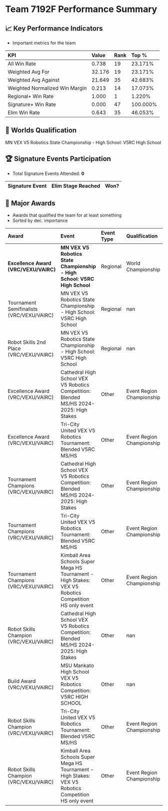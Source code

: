 # Team 7192F Performance Summary

## 📈 Key Performance Indicators
- Important metrics for the team

| KPI | Value | Rank | Top % |
|:---|:-----|:----|:-----|
| All Win Rate | 0.738 | 19 | 23.171% |
| Weighted Avg For | 32.176 | 19 | 23.171% |
| Weighted Avg Against | 21.649 | 35 | 42.683% |
| Weighted Normalized Win Margin | 0.213 | 14 | 17.073% |
| Regional+ Win Rate | 1.000 | 1 | 1.220% |
| Signature+ Win Rate | 0.000 | 47 | 100.000% |
| Elim Win Rate | 0.643 | 35 | 46.053% |


## 🎯 Worlds Qualification
MN VEX V5 Robotics State Championship - High School: V5RC High School

## 🏆 Signature Events Participation
- Total Signature Events Attended: **0**

| Signature Event | Elim Stage Reached | Won? |
|:----------------|:-------------------|:----|


## 🥇 Major Awards
- Awards that qualified the team for at least something
- Sorted by dec. importance

| Award | Event | Event Type | Qualification |
|:------|:------|:-----------|:--------------|
| **Excellence Award (VRC/VEXU/VAIRC)** | **MN VEX V5 Robotics State Championship - High School: V5RC High School** | Regional | World Championship |
| Tournament Semifinalists (VRC/VEXU/VAIRC) | MN VEX V5 Robotics State Championship - High School: V5RC High School | Regional | nan |
| Robot Skills 2nd Place (VRC/VEXU/VAIRC) | MN VEX V5 Robotics State Championship - High School: V5RC High School | Regional | nan |
| Excellence Award (VRC/VEXU/VAIRC) | Cathedral High School VEX V5 Robotics Competition: Blended MS/HS 2024-2025: High Stakes | Other | Event Region Championship |
| Excellence Award (VRC/VEXU/VAIRC) | Tri-City United VEX V5 Robotics Tournament: Blended V5RC MS/HS | Other | Event Region Championship |
| Tournament Champions (VRC/VEXU/VAIRC) | Cathedral High School VEX V5 Robotics Competition: Blended MS/HS 2024-2025: High Stakes | Other | Event Region Championship |
| Tournament Champions (VRC/VEXU/VAIRC) | Tri-City United VEX V5 Robotics Tournament: Blended V5RC MS/HS | Other | Event Region Championship |
| Tournament Champions (VRC/VEXU/VAIRC) | Kimball Area Schools Super Mega HS Tournament - High Stakes: VEX V5 Robotics Competition HS only event | Other | Event Region Championship |
| Robot Skills Champion (VRC/VEXU/VAIRC) | Cathedral High School VEX V5 Robotics Competition: Blended MS/HS 2024-2025: High Stakes | Other | nan |
| Build Award (VRC/VEXU/VAIRC) | MSU Mankato High School VEX V5 Robotics Competition: V5RC HIGH SCHOOL | Other | nan |
| Robot Skills Champion (VRC/VEXU/VAIRC) | Tri-City United VEX V5 Robotics Tournament: Blended V5RC MS/HS | Other | Event Region Championship |
| Robot Skills Champion (VRC/VEXU/VAIRC) | Kimball Area Schools Super Mega HS Tournament - High Stakes: VEX V5 Robotics Competition HS only event | Other | Event Region Championship |

